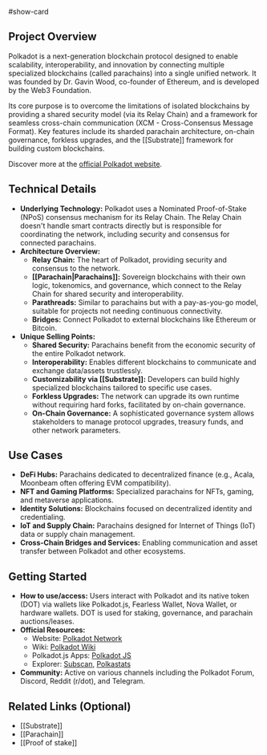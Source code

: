 #show-card

## Project Overview

Polkadot is a next-generation blockchain protocol designed to enable scalability, interoperability, and innovation by connecting multiple specialized blockchains (called parachains) into a single unified network. It was founded by Dr. Gavin Wood, co-founder of Ethereum, and is developed by the Web3 Foundation.

Its core purpose is to overcome the limitations of isolated blockchains by providing a shared security model (via its Relay Chain) and a framework for seamless cross-chain communication (XCM - Cross-Consensus Message Format). Key features include its sharded parachain architecture, on-chain governance, forkless upgrades, and the [[Substrate]] framework for building custom blockchains.

Discover more at the [official Polkadot website](https://polkadot.network/).

## Technical Details

- **Underlying Technology:** Polkadot uses a Nominated Proof-of-Stake (NPoS) consensus mechanism for its Relay Chain. The Relay Chain doesn't handle smart contracts directly but is responsible for coordinating the network, including security and consensus for connected parachains.
- **Architecture Overview:**
  - **Relay Chain:** The heart of Polkadot, providing security and consensus to the network.
  - **[[Parachain|Parachains]]:** Sovereign blockchains with their own logic, tokenomics, and governance, which connect to the Relay Chain for shared security and interoperability.
  - **Parathreads:** Similar to parachains but with a pay-as-you-go model, suitable for projects not needing continuous connectivity.
  - **Bridges:** Connect Polkadot to external blockchains like Ethereum or Bitcoin.
- **Unique Selling Points:**
  - **Shared Security:** Parachains benefit from the economic security of the entire Polkadot network.
  - **Interoperability:** Enables different blockchains to communicate and exchange data/assets trustlessly.
  - **Customizability via [[Substrate]]:** Developers can build highly specialized blockchains tailored to specific use cases.
  - **Forkless Upgrades:** The network can upgrade its own runtime without requiring hard forks, facilitated by on-chain governance.
  - **On-Chain Governance:** A sophisticated governance system allows stakeholders to manage protocol upgrades, treasury funds, and other network parameters.

## Use Cases

- **DeFi Hubs:** Parachains dedicated to decentralized finance (e.g., Acala, Moonbeam often offering EVM compatibility).
- **NFT and Gaming Platforms:** Specialized parachains for NFTs, gaming, and metaverse applications.
- **Identity Solutions:** Blockchains focused on decentralized identity and credentialing.
- **IoT and Supply Chain:** Parachains designed for Internet of Things (IoT) data or supply chain management.
- **Cross-Chain Bridges and Services:** Enabling communication and asset transfer between Polkadot and other ecosystems.

## Getting Started

- **How to use/access:** Users interact with Polkadot and its native token (DOT) via wallets like Polkadot.js, Fearless Wallet, Nova Wallet, or hardware wallets. DOT is used for staking, governance, and parachain auctions/leases.
- **Official Resources:**
  - Website: [Polkadot Network](https://polkadot.network/)
  - Wiki: [Polkadot Wiki](https://wiki.polkadot.network/)
  - Polkadot.js Apps: [Polkadot JS](https://polkadot.js.org/apps/)
  - Explorer: [Subscan](https://polkadot.subscan.io/), [Polkastats](https://polkastats.io/)
- **Community:** Active on various channels including the Polkadot Forum, Discord, Reddit (r/dot), and Telegram.

## Related Links (Optional)

- [[Substrate]]
- [[Parachain]]
- [[Proof of stake]]
